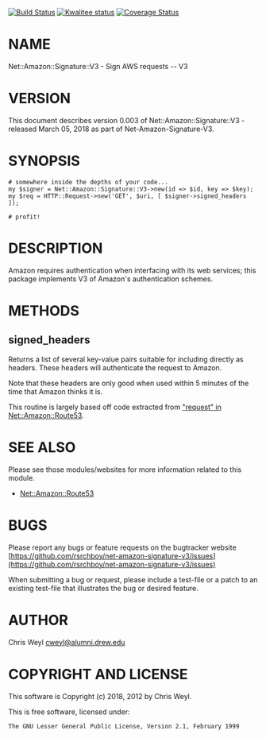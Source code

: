 [![Build Status](https://travis-ci.org/rsrchboy/net-amazon-signature-v3.svg?branch=master)](https://travis-ci.org/rsrchboy/net-amazon-signature-v3)
[![Kwalitee status](http://cpants.cpanauthors.org/dist/Net-Amazon-Signature-V3.png)](http://cpants.charsbar.org/dist/overview/Net-Amazon-Signature-V3)
[![Coverage Status](https://coveralls.io/repos/rsrchboy/net-amazon-signature-v3/badge.svg?branch=master)](https://coveralls.io/r/rsrchboy/net-amazon-signature-v3?branch=master)

# NAME

Net::Amazon::Signature::V3 - Sign AWS requests -- V3

# VERSION

This document describes version 0.003 of Net::Amazon::Signature::V3 - released March 05, 2018 as part of Net-Amazon-Signature-V3.

# SYNOPSIS

    # somewhere inside the depths of your code...
    my $signer = Net::Amazon::Signature::V3->new(id => $id, key => $key);
    my $req = HTTP::Request->new('GET', $uri, [ $signer->signed_headers ]);

    # profit!

# DESCRIPTION

Amazon requires authentication when interfacing with its web services; this
package implements V3 of Amazon's authentication schemes.

# METHODS

## signed\_headers

Returns a list of several key-value pairs suitable for including directly as
headers.  These headers will authenticate the request to Amazon.

Note that these headers are only good when used within 5 minutes of the time
that Amazon thinks it is.

This routine is largely based off code extracted from
["request" in Net::Amazon::Route53](https://metacpan.org/pod/Net::Amazon::Route53#request).

# SEE ALSO

Please see those modules/websites for more information related to this module.

- [Net::Amazon::Route53](https://metacpan.org/pod/Net::Amazon::Route53)

# BUGS

Please report any bugs or feature requests on the bugtracker website
[https://github.com/rsrchboy/net-amazon-signature-v3/issues](https://github.com/rsrchboy/net-amazon-signature-v3/issues)

When submitting a bug or request, please include a test-file or a
patch to an existing test-file that illustrates the bug or desired
feature.

# AUTHOR

Chris Weyl <cweyl@alumni.drew.edu>

# COPYRIGHT AND LICENSE

This software is Copyright (c) 2018, 2012 by Chris Weyl.

This is free software, licensed under:

    The GNU Lesser General Public License, Version 2.1, February 1999
